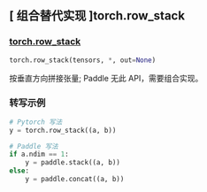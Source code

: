 ## [ 组合替代实现 ]torch.row_stack

### [torch.row_stack](https://pytorch.org/docs/master/generated/torch.row_stack.html#torch.row_stack)

```python
torch.row_stack(tensors, *, out=None)
```

按垂直方向拼接张量; Paddle 无此 API，需要组合实现。

### 转写示例

```python
# Pytorch 写法
y = torch.row_stack((a, b))

# Paddle 写法
if a.ndim == 1:
    y = paddle.stack((a, b))
else:
    y = paddle.concat((a, b))
```
